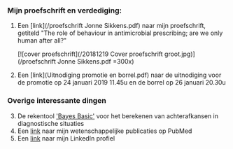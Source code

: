 <!-- # Welkom op de persoonlijke site van Jonne Sikkens -->

### Mijn proefschrift en verdediging:
1. Een [link](/proefschrift Jonne Sikkens.pdf) naar mijn proefschrift, getiteld "The role of behaviour in antimicrobial prescribing; are we only human after all?"

    [![cover proefschrift](/20181219 Cover proefschrift groot.jpg)](/proefschrift Jonne Sikkens.pdf =300x)

2. Een [link](Uitnodiging promotie en borrel.pdf) naar de uitnodiging voor de promotie op 24 januari 2019 11.45u en de borrel op 26 januari 20.30u

### Overige interessante dingen

3. De rekentool ['Bayes Basic'](https://jonne.shinyapps.io/BayesBasic/) voor het berekenen van achterafkansen in diagnostische situaties
4. Een [link](https://www.ncbi.nlm.nih.gov/pubmed/?term=sikkens%20jj%5BAuthor%5D&cmd=DetailsSearch") naar mijn wetenschappelijke publicaties op PubMed
5. Een [link]("https://www.linkedin.com/in/jonnesikkens/") naar mijn LinkedIn profiel

